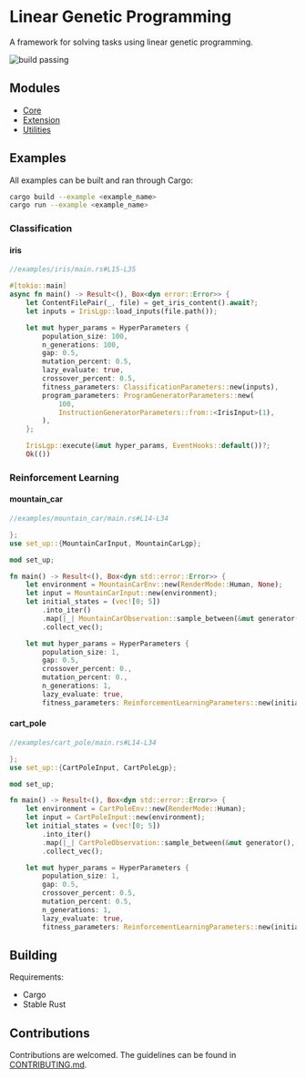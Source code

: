 # Linear Genetic Programming

A framework for solving tasks using linear genetic programming.

![build passing](https://github.com/urmzd/linear-genetic-programming/actions/workflows/develop.yml/badge.svg)

## Modules

- [Core](src/core/)
- [Extension](src/extensions/)
- [Utilities](src/utils/)

## Examples

All examples can be built and ran through Cargo:

```bash
cargo build --example <example_name>
cargo run --example <example_name>
```

### Classification

#### iris

```rust
//examples/iris/main.rs#L15-L35

#[tokio::main]
async fn main() -> Result<(), Box<dyn error::Error>> {
    let ContentFilePair(_, file) = get_iris_content().await?;
    let inputs = IrisLgp::load_inputs(file.path());

    let mut hyper_params = HyperParameters {
        population_size: 100,
        n_generations: 100,
        gap: 0.5,
        mutation_percent: 0.5,
        lazy_evaluate: true,
        crossover_percent: 0.5,
        fitness_parameters: ClassificationParameters::new(inputs),
        program_parameters: ProgramGeneratorParameters::new(
            100,
            InstructionGeneratorParameters::from::<IrisInput>(1),
        ),
    };

    IrisLgp::execute(&mut hyper_params, EventHooks::default())?;
    Ok(())
```

### Reinforcement Learning

#### mountain_car

```rust
//examples/mountain_car/main.rs#L14-L34

};
use set_up::{MountainCarInput, MountainCarLgp};

mod set_up;

fn main() -> Result<(), Box<dyn std::error::Error>> {
    let environment = MountainCarEnv::new(RenderMode::Human, None);
    let input = MountainCarInput::new(environment);
    let initial_states = (vec![0; 5])
        .into_iter()
        .map(|_| MountainCarObservation::sample_between(&mut generator(), None))
        .collect_vec();

    let mut hyper_params = HyperParameters {
        population_size: 1,
        gap: 0.5,
        crossover_percent: 0.,
        mutation_percent: 0.,
        n_generations: 1,
        lazy_evaluate: true,
        fitness_parameters: ReinforcementLearningParameters::new(initial_states, 200, input),
```

#### cart_pole

```rust
//examples/cart_pole/main.rs#L14-L34

};
use set_up::{CartPoleInput, CartPoleLgp};

mod set_up;

fn main() -> Result<(), Box<dyn std::error::Error>> {
    let environment = CartPoleEnv::new(RenderMode::Human);
    let input = CartPoleInput::new(environment);
    let initial_states = (vec![0; 5])
        .into_iter()
        .map(|_| CartPoleObservation::sample_between(&mut generator(), None))
        .collect_vec();

    let mut hyper_params = HyperParameters {
        population_size: 1,
        gap: 0.5,
        crossover_percent: 0.5,
        mutation_percent: 0.5,
        n_generations: 1,
        lazy_evaluate: true,
        fitness_parameters: ReinforcementLearningParameters::new(initial_states, 500, input),
```

## Building

Requirements:

- Cargo
- Stable Rust

## Contributions

Contributions are welcomed. The guidelines can be found in [CONTRIBUTING.md](./CONTRIBUTING.md).
